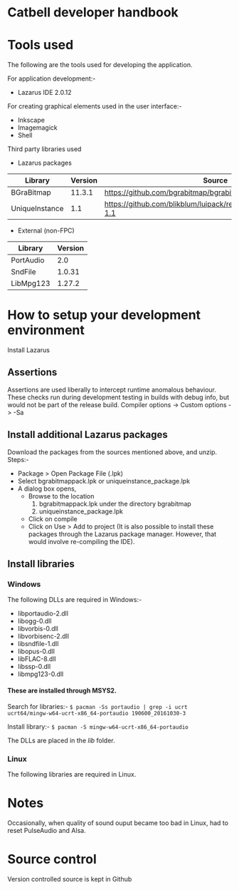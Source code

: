 Catbell developer handbook
==========================

# Tools used #

The following are the tools used for developing the application.

For application development:-
  *  Lazarus IDE 2.0.12
  
For creating graphical elements used in the user interface:-
  * Inkscape
  * Imagemagick
  * Shell

Third party libraries used
  * Lazarus packages
  
  | Library        | Version | Source                                                              |
  |----------------|---------|---------------------------------------------------------------------|
  | BGraBitmap     | 11.3.1  | https://github.com/bgrabitmap/bgrabitmap                            |
  | UniqueInstance | 1.1     | https://github.com/blikblum/luipack/releases/tag/uniqueinstance-1.1 |
  * External (non-FPC)
  
  | Library   | Version |
  |-----------|---------|
  | PortAudio | 2.0     |
  | SndFile   | 1.0.31  |
  | LibMpg123 | 1.27.2  |

# How to setup your development environment #

Install Lazarus

## Assertions ##

Assertions are used liberally to intercept runtime anomalous behaviour. These checks run during development testing in builds with debug info, but would not be part of the release build.
Compiler options -> Custom options -> -Sa

## Install additional Lazarus packages ##

Download the packages from the sources mentioned above, and unzip.
Steps:-
* Package > Open Package File (.lpk)
* Select bgrabitmappack.lpk or uniqueinstance_package.lpk
* A dialog box opens, 
  * Browse to the location
    1. bgrabitmappack.lpk under the directory bgrabitmap
    2. uniqueinstance_package.lpk
  * Click on compile
  * Click on Use > Add to project 
(It is also possible to install these packages through the Lazarus package manager. However, that would involve re-compiling the IDE).

## Install libraries ##

### Windows ###

The following DLLs are required in Windows:-
* libportaudio-2.dll
* libogg-0.dll
* libvorbis-0.dll
* libvorbisenc-2.dll
* libsndfile-1.dll
* libopus-0.dll
* libFLAC-8.dll
* libssp-0.dll
* libmpg123-0.dll

#### These are installed through MSYS2. ####

Search for libraries:-
`$ pacman -Ss portaudio | grep -i ucrt
ucrt64/mingw-w64-ucrt-x86_64-portaudio 190600_20161030-3`

Install library:-
`$ pacman -S mingw-w64-ucrt-x86_64-portaudio`

The DLLs are placed in the *lib* folder.

### Linux ###

The following libraries are required in Linux.

# Notes #
Occasionally, when quality of sound ouput became too bad in Linux, had to reset PulseAudio and Alsa.

# Source control #

Version controlled source is kept in Github
